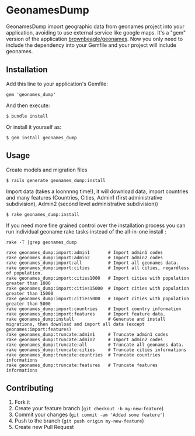 # GeonamesDump

GeonamesDump import geographic data from geonames project into your application, avoiding to use external service like google maps.
It's a "gem" version of the application [brownbeagle/geonames](https://github.com/brownbeagle/geonames).
Now you only need to include the dependency into your Gemfile and your project will include geonames.

## Installation

Add this line to your application's Gemfile:

    gem 'geonames_dump'

And then execute:

    $ bundle install

Or install it yourself as:

    $ gem install geonames_dump

## Usage

Create models and migration files

    $ rails generate geonames_dump:install

Import data (takes a loonnnng time!), it will download data, import countries and many features (Countries, Cities, Admin1 (first administrative subdivision), Admin2 (second level administrative subdivision))

    $ rake geonames_dump:install

If you need more fine grained control over the installation process you can run individual geoname rake tasks instead of the all-in-one install :

    rake -T |grep geonames_dump

    rake geonames_dump:import:admin1       # Import admin1 codes
    rake geonames_dump:import:admin2       # Import admin2 codes
    rake geonames_dump:import:all          # Import all geonames data.
    rake geonames_dump:import:cities       # Import all cities, regardless of population.
    rake geonames_dump:import:cities1000   # Import cities with population greater than 1000
    rake geonames_dump:import:cities15000  # Import cities with population greater than 15000
    rake geonames_dump:import:cities5000   # Import cities with population greater than 5000
    rake geonames_dump:import:countries    # Import country information
    rake geonames_dump:import:features     # Import feature data.
    rake geonames_dump:install             # Generate and install migrations, then download and import all data (except geonames:import:features)
    rake geonames_dump:truncate:admin1     # Truncate admin1 codes
    rake geonames_dump:truncate:admin2     # Import admin2 codes
    rake geonames_dump:truncate:all        # Truncate all geonames data.
    rake geonames_dump:truncate:cities     # Truncate cities informations
    rake geonames_dump:truncate:countries  # Truncate countries informations
    rake geonames_dump:truncate:features   # Truncate features informations


## Contributing

1. Fork it
2. Create your feature branch (`git checkout -b my-new-feature`)
3. Commit your changes (`git commit -am 'Added some feature'`)
4. Push to the branch (`git push origin my-new-feature`)
5. Create new Pull Request
